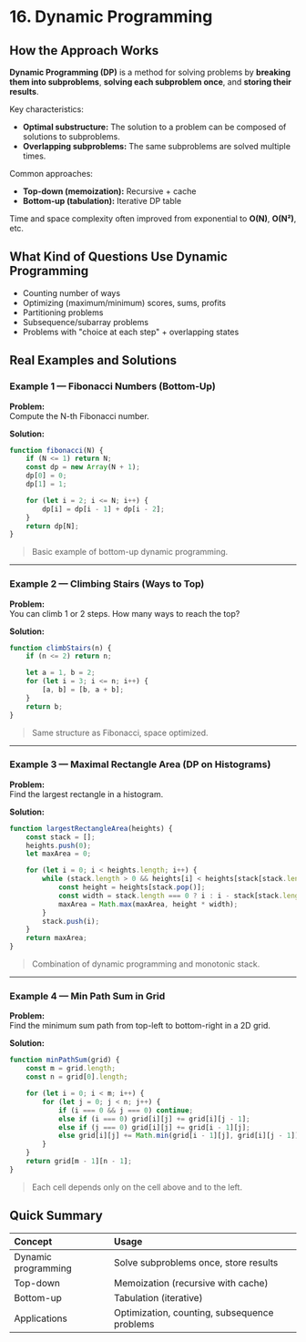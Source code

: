 # 16. Dynamic Programming

## How the Approach Works

**Dynamic Programming (DP)** is a method for solving problems by **breaking them into subproblems**, **solving each subproblem once**, and **storing their results**.

Key characteristics:
- **Optimal substructure:** The solution to a problem can be composed of solutions to subproblems.
- **Overlapping subproblems:** The same subproblems are solved multiple times.

Common approaches:
- **Top-down (memoization):** Recursive + cache
- **Bottom-up (tabulation):** Iterative DP table

Time and space complexity often improved from exponential to **O(N)**, **O(N²)**, etc.

## What Kind of Questions Use Dynamic Programming

- Counting number of ways
- Optimizing (maximum/minimum) scores, sums, profits
- Partitioning problems
- Subsequence/subarray problems
- Problems with "choice at each step" + overlapping states

## Real Examples and Solutions

### Example 1 — Fibonacci Numbers (Bottom-Up)

**Problem:**  
Compute the N-th Fibonacci number.

**Solution:**

```javascript
function fibonacci(N) {
    if (N <= 1) return N;
    const dp = new Array(N + 1);
    dp[0] = 0;
    dp[1] = 1;

    for (let i = 2; i <= N; i++) {
        dp[i] = dp[i - 1] + dp[i - 2];
    }
    return dp[N];
}
```
> Basic example of bottom-up dynamic programming.

---

### Example 2 — Climbing Stairs (Ways to Top)

**Problem:**  
You can climb 1 or 2 steps. How many ways to reach the top?

**Solution:**

```javascript
function climbStairs(n) {
    if (n <= 2) return n;

    let a = 1, b = 2;
    for (let i = 3; i <= n; i++) {
        [a, b] = [b, a + b];
    }
    return b;
}
```
> Same structure as Fibonacci, space optimized.

---

### Example 3 — Maximal Rectangle Area (DP on Histograms)

**Problem:**  
Find the largest rectangle in a histogram.

**Solution:**

```javascript
function largestRectangleArea(heights) {
    const stack = [];
    heights.push(0);
    let maxArea = 0;

    for (let i = 0; i < heights.length; i++) {
        while (stack.length > 0 && heights[i] < heights[stack[stack.length - 1]]) {
            const height = heights[stack.pop()];
            const width = stack.length === 0 ? i : i - stack[stack.length - 1] - 1;
            maxArea = Math.max(maxArea, height * width);
        }
        stack.push(i);
    }
    return maxArea;
}
```
> Combination of dynamic programming and monotonic stack.

---

### Example 4 — Min Path Sum in Grid

**Problem:**  
Find the minimum sum path from top-left to bottom-right in a 2D grid.

**Solution:**

```javascript
function minPathSum(grid) {
    const m = grid.length;
    const n = grid[0].length;

    for (let i = 0; i < m; i++) {
        for (let j = 0; j < n; j++) {
            if (i === 0 && j === 0) continue;
            else if (i === 0) grid[i][j] += grid[i][j - 1];
            else if (j === 0) grid[i][j] += grid[i - 1][j];
            else grid[i][j] += Math.min(grid[i - 1][j], grid[i][j - 1]);
        }
    }
    return grid[m - 1][n - 1];
}
```
> Each cell depends only on the cell above and to the left.

## Quick Summary

| Concept | Usage |
|:--------|:------|
| Dynamic programming | Solve subproblems once, store results |
| Top-down | Memoization (recursive with cache) |
| Bottom-up | Tabulation (iterative) |
| Applications | Optimization, counting, subsequence problems |
